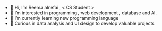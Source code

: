 - 👋  Hi, I’m Reema alnefai , < CS Student >
- 👀 I’m interested in programming , web development , database and AI.  
- 🌱 I’m currently learning new programming language
- 🌱 Curious in data analysis and UI design to develop valuable projects. 
